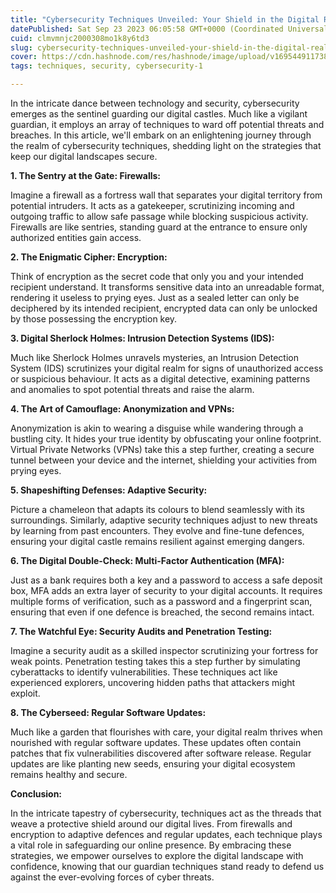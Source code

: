 ```yaml
---
title: "Cybersecurity Techniques Unveiled: Your Shield in the Digital Realm"
datePublished: Sat Sep 23 2023 06:05:58 GMT+0000 (Coordinated Universal Time)
cuid: clmvmnjc2000308mo1k8y6td3
slug: cybersecurity-techniques-unveiled-your-shield-in-the-digital-realm
cover: https://cdn.hashnode.com/res/hashnode/image/upload/v1695449117389/ebb5e885-98c7-4145-bead-a8df0f187792.png
tags: techniques, security, cybersecurity-1

---
```


In the intricate dance between technology and security, cybersecurity emerges as the sentinel guarding our digital castles. Much like a vigilant guardian, it employs an array of techniques to ward off potential threats and breaches. In this article, we'll embark on an enlightening journey through the realm of cybersecurity techniques, shedding light on the strategies that keep our digital landscapes secure.

**1\. The Sentry at the Gate: Firewalls:**

Imagine a firewall as a fortress wall that separates your digital territory from potential intruders. It acts as a gatekeeper, scrutinizing incoming and outgoing traffic to allow safe passage while blocking suspicious activity. Firewalls are like sentries, standing guard at the entrance to ensure only authorized entities gain access.

**2\. The Enigmatic Cipher: Encryption:**

Think of encryption as the secret code that only you and your intended recipient understand. It transforms sensitive data into an unreadable format, rendering it useless to prying eyes. Just as a sealed letter can only be deciphered by its intended recipient, encrypted data can only be unlocked by those possessing the encryption key.

**3\. Digital Sherlock Holmes: Intrusion Detection Systems (IDS):**

Much like Sherlock Holmes unravels mysteries, an Intrusion Detection System (IDS) scrutinizes your digital realm for signs of unauthorized access or suspicious behaviour. It acts as a digital detective, examining patterns and anomalies to spot potential threats and raise the alarm.

**4\. The Art of Camouflage: Anonymization and VPNs:**

Anonymization is akin to wearing a disguise while wandering through a bustling city. It hides your true identity by obfuscating your online footprint. Virtual Private Networks (VPNs) take this a step further, creating a secure tunnel between your device and the internet, shielding your activities from prying eyes.

**5\. Shapeshifting Defenses: Adaptive Security:**

Picture a chameleon that adapts its colours to blend seamlessly with its surroundings. Similarly, adaptive security techniques adjust to new threats by learning from past encounters. They evolve and fine-tune defences, ensuring your digital castle remains resilient against emerging dangers.

**6\. The Digital Double-Check: Multi-Factor Authentication (MFA):**

Just as a bank requires both a key and a password to access a safe deposit box, MFA adds an extra layer of security to your digital accounts. It requires multiple forms of verification, such as a password and a fingerprint scan, ensuring that even if one defence is breached, the second remains intact.

**7\. The Watchful Eye: Security Audits and Penetration Testing:**

Imagine a security audit as a skilled inspector scrutinizing your fortress for weak points. Penetration testing takes this a step further by simulating cyberattacks to identify vulnerabilities. These techniques act like experienced explorers, uncovering hidden paths that attackers might exploit.

**8\. The Cyberseed: Regular Software Updates:**

Much like a garden that flourishes with care, your digital realm thrives when nourished with regular software updates. These updates often contain patches that fix vulnerabilities discovered after software release. Regular updates are like planting new seeds, ensuring your digital ecosystem remains healthy and secure.

**Conclusion:**

In the intricate tapestry of cybersecurity, techniques act as the threads that weave a protective shield around our digital lives. From firewalls and encryption to adaptive defences and regular updates, each technique plays a vital role in safeguarding our online presence. By embracing these strategies, we empower ourselves to explore the digital landscape with confidence, knowing that our guardian techniques stand ready to defend us against the ever-evolving forces of cyber threats.